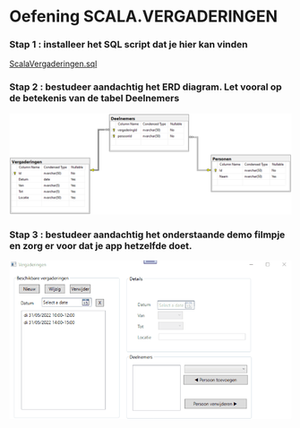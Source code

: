 # Oefening SCALA.VERGADERINGEN

### Stap 1 : installeer het SQL script dat je hier kan vinden
  
<a href="https://github.com/scala-start2program/DBProgVergaderingen_start/blob/master/assets/ScalaVergaderingen.sql" target="_blank">ScalaVergaderingen.sql</a>
  
### Stap 2 : bestudeer aandachtig het ERD diagram.  Let vooral op de betekenis van de tabel **Deelnemers** 
  
<img src="assets/erd.png">  
   
### Stap 3 : bestudeer aandachtig het onderstaande demo filmpje en zorg er voor dat je app hetzelfde doet.
  
<img src="assets/demo.gif">

